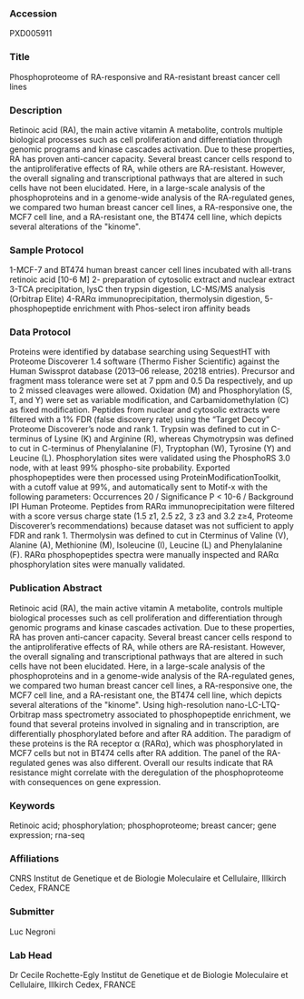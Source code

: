 ### Accession
PXD005911

### Title
Phosphoproteome of RA-responsive and RA-resistant breast cancer cell lines

### Description
Retinoic acid (RA), the main active vitamin A metabolite, controls multiple biological processes such as cell proliferation and differentiation through genomic programs and kinase cascades activation. Due to these properties, RA has proven anti-cancer capacity. Several breast cancer cells respond to the antiproliferative effects of RA, while others are RA-resistant. However, the overall signaling and transcriptional pathways that are altered in such cells have not been elucidated. Here, in a large-scale analysis of the phosphoproteins and in a genome-wide analysis of the RA-regulated genes, we compared two human breast cancer cell lines, a RA-responsive one, the MCF7 cell line, and a RA-resistant one, the BT474 cell line, which depicts several alterations of the "kinome".

### Sample Protocol
1-MCF-7 and BT474 human breast cancer cell lines incubated with all-trans retinoic acid [10-6 M] 2- preparation of cytosolic extract and nuclear extract 3-TCA precipitation, lysC then trypsin digestion, LC-MS/MS analysis (Orbitrap Elite) 4-RARα immunoprecipitation, thermolysin digestion, 5-phosphopeptide enrichment with Phos-select iron affinity beads

### Data Protocol
Proteins were identified by database searching using SequestHT with Proteome Discoverer 1.4 software (Thermo Fisher Scientific) against the Human Swissprot database (2013–06 release, 20218 entries). Precursor and fragment mass tolerance were set at 7 ppm and 0.5 Da respectively, and up to 2 missed cleavages were allowed. Oxidation (M) and Phosphorylation (S, T, and Y) were set as variable modification, and Carbamidomethylation (C) as fixed modification. Peptides from nuclear and cytosolic extracts were filtered with a 1% FDR (false discovery rate) using the “Target Decoy” Proteome Discoverer’s node and rank 1. Trypsin was defined to cut in C-terminus of Lysine (K) and Arginine (R), whereas Chymotrypsin was defined to cut in C-terminus of Phenylalanine (F), Tryptophan (W), Tyrosine (Y) and Leucine (L). Phosphorylation sites were validated using the PhosphoRS 3.0 node, with at least 99% phospho-site probability. Exported phosphopeptides were then processed using ProteinModificationToolkit, with a cutoff value at 99%, and automatically sent to Motif-x with the following parameters: Occurrences 20 / Significance P < 10-6 / Background IPI Human Proteome. Peptides from RARα immunoprecipitation were filtered with a score versus charge state (1.5 z1, 2.5 z2, 3 z3 and 3.2 z≥4, Proteome Discoverer’s recommendations) because dataset was not sufficient to apply FDR and rank 1. Thermolysin was defined to cut in Cterminus of Valine (V), Alanine (A), Methionine (M), Isoleucine (I), Leucine (L) and Phenylalanine (F). RARα phosphopeptides spectra were manually inspected and RARα phosphorylation sites were manually validated.

### Publication Abstract
Retinoic acid (RA), the main active vitamin A metabolite, controls multiple biological processes such as cell proliferation and differentiation through genomic programs and kinase cascades activation. Due to these properties, RA has proven anti-cancer capacity. Several breast cancer cells respond to the antiproliferative effects of RA, while others are RA-resistant. However, the overall signaling and transcriptional pathways that are altered in such cells have not been elucidated. Here, in a large-scale analysis of the phosphoproteins and in a genome-wide analysis of the RA-regulated genes, we compared two human breast cancer cell lines, a RA-responsive one, the MCF7 cell line, and a RA-resistant one, the BT474 cell line, which depicts several alterations of the "kinome". Using high-resolution nano-LC-LTQ-Orbitrap mass spectrometry associated to phosphopeptide enrichment, we found that several proteins involved in signaling and in transcription, are differentially phosphorylated before and after RA addition. The paradigm of these proteins is the RA receptor &#x3b1; (RAR&#x3b1;), which was phosphorylated in MCF7 cells but not in BT474 cells after RA addition. The panel of the RA-regulated genes was also different. Overall our results indicate that RA resistance might correlate with the deregulation of the phosphoproteome with consequences on gene expression.

### Keywords
Retinoic acid;  phosphorylation;  phosphoproteome;  breast cancer;  gene expression; rna-seq

### Affiliations
CNRS
Institut de Genetique et de Biologie Moleculaire et Cellulaire, Illkirch Cedex, FRANCE

### Submitter
Luc Negroni

### Lab Head
Dr Cecile Rochette-Egly
Institut de Genetique et de Biologie Moleculaire et Cellulaire, Illkirch Cedex, FRANCE



